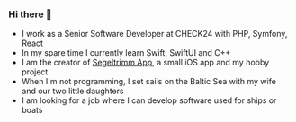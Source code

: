 ### Hi there 👋

- I work as a Senior Software Developer at CHECK24 with PHP, Symfony, React
- In my spare time I currently learn Swift, SwiftUI and C++
- I am the creator of [Segeltrimm App](https://www.segeltrimm-app.de), a small iOS app and my hobby project
- When I'm not programming, I set sails on the Baltic Sea with my wife and our two little daughters
- I am looking for a job where I can develop software used for ships or boats



<!--
**arkuuu/arkuuu** is a ✨ _special_ ✨ repository because its `README.md` (this file) appears on your GitHub profile.

Here are some ideas to get you started:

- 🔭 I’m currently working on ...
- 🌱 I’m currently learning ...
- 👯 I’m looking to collaborate on ...
- 🤔 I’m looking for help with ...
- 💬 Ask me about ...
- 📫 How to reach me: ...
- 😄 Pronouns: ...
- ⚡ Fun fact: ...
-->
